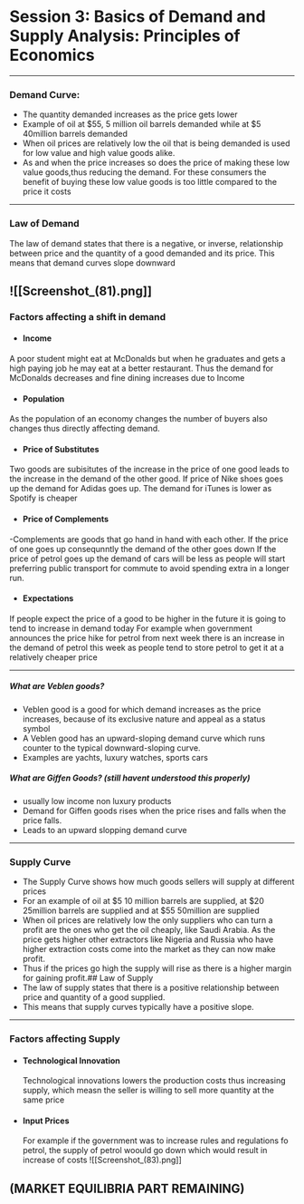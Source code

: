 # Session 3: Basics of Demand and Supply Analysis: Principles of Economics
---
### Demand Curve:
-   The quantity demanded increases as the price gets lower
-   Example of oil at $55, 5 million oil barrels demanded while at $5 40million barrels demanded
-   When oil prices are relatively low the oil that is being demanded is used for low value and high value goods alike.
-   As and when the price increases so does the price of making these low value goods,thus reducing the demand. For these consumers the benefit of buying these low value goods is too little compared to the price it costs
-   --

### Law of Demand
The law of demand states that there is a negative, or inverse, relationship between price and the quantity of a good demanded and its price.
This means that demand curves slope downward

![[Screenshot_(81).png]]
---

 
 ### Factors affecting a shift in demand
-  #### Income	
 A poor student might eat at McDonalds but when he graduates and gets a high paying job he may eat at a better restaurant. Thus the demand for McDonalds decreases and fine dining increases due to Income
- #### Population
As the population of an economy changes the number of buyers also changes thus directly affecting demand.
-  #### Price of Substitutes
Two goods are subisitutes of the increase in the price of one good leads to the increase in the demand of the other good.
If price of Nike shoes goes up the demand for Adidas goes up.
The demand for iTunes is lower as Spotify is cheaper
- #### Price of Complements
-Complements are goods that go hand in hand with each other. If the price of one goes up consequnntly the demand of the other goes down
If the price of petrol goes up the demand of cars will be less as people will start preferring public transport for commute to avoid spending extra in a longer run.
- #### Expectations
If people expect the price of a good to be higher in the future it is going to tend to increase in demand today
For example when government announces the price hike for petrol from next week there is an increase in the demand of petrol this week as people tend to store petrol to get it at a relatively cheaper price

---
##### What are Veblen goods?
-  Veblen good is a good for which demand increases as the price increases, because of its exclusive nature and appeal as a status symbol
-  A Veblen good has an upward-sloping demand curve which runs counter to the typical downward-sloping curve.
-  Examples are yachts, luxury watches, sports cars

##### What are Giffen Goods?  (still havent understood this properly)
- usually low income non luxury products
- Demand for Giffen goods rises when the price rises and falls when the price falls.
- Leads to an upward slopping demand curve

--- 
### Supply Curve
-   The Supply Curve shows how much goods sellers will supply at different prices
-   For an example of oil at $5 10 million barrels are supplied, at $20 25million barrels are supplied and at $55 50million are supplied
-   When oil prices are relatively low the only suppliers who can turn a profit are the ones who get the oil cheaply, like Saudi Arabia. As the price gets higher other extractors like Nigeria and Russia who have higher extraction costs come into the market as they can now make profit.
-   Thus if the prices go high the supply will rise as there is a higher margin for gaining profit.## Law of Supply
 - The law of supply states that there is a positive relationship between price and quantity of a good supplied.
- This means that supply curves typically have a positive slope.

---
### Factors affecting Supply
- #### Technological Innovation
   Technological innovations lowers the production costs thus increasing supply, which measn the seller is willing to sell more quantity at the same price
    
-  #### Input Prices
   For example if the government was to increase rules and regulations fo petrol, the supply of petrol woould go down which would result in increase of costs
  ![[Screenshot_(83).png]]
  
  
## (MARKET EQUILIBRIA PART REMAINING)